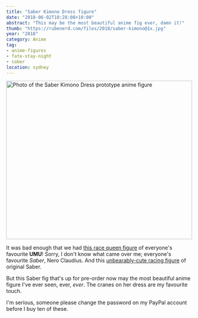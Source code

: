 ```yaml
---
title: "Saber Kimono Dress figure"
date: "2018-06-02T10:28:08+10:00"
abstract: "This may be the most beautiful anime fig ever, damn it!"
thumb: "https://rubenerd.com/files/2018/saber-kimono@1x.jpg"
year: "2018"
category: Anime
tag:
- anime-figures
- fate-stay-night
- saber
location: sydney
---
```

<p><img src="https://rubenerd.com/files/2018/saber-kimono@1x.jpg" srcset="https://rubenerd.com/files/2018/saber-kimono@1x.jpg 1x, https://rubenerd.com/files/2018/saber-kimono@2x.jpg 2x" alt="Photo of the Saber Kimono Dress prototype anime figure" style="width:500px; height:425px;" /></p>

It was bad enough that we had [this race queen figure] of everyone's favourite **UMU**! Sorry, I don't know what came over me; everyone's favourite *Saber*, Nero Claudius. And this [unbearably-cute racing figure] of original Saber.

But this Saber fig that's up for pre-order now may the most beautiful anime figure I've ever seen, ever, *ever*. The cranes on her dress are my favourite touch.

I'm serious, someone please change the password on my PayPal account before I buy ten of these.

[this race queen figure]: https://rubenerd.com/nero-type-moon-racing-fig/ "Nero Racing Figure"
[unbearably-cute racing figure]: https://rubenerd.com/saber-racing-fig/ "Saber Racing figure"

